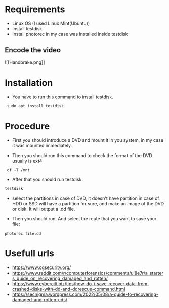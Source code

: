 # Requirements
- Linux OS (I used Linux Mint(Ubuntu))
- Install testdisk
- Install photorec in my case was installed inside testdisk

## Encode the video
![[Handbrake.png]]
# Installation
- You have to run this command to install testdisk.
```
 sudo apt install testdisk
```

# Procedure
- First you should introduce a DVD and mount it in you system, in my case it was mounted immediately.

- Then you should run this command to check the format of the DVD usually is ext4
```
 df -T /mnt
```

- After that you should run testdisk:
```
testdisk
```

- select the partitions in case of DVD, it doesn't have  partition in case of HDD or SSD will have a partition for sure, and make an image of the DVD or disk. It will output a .dd file.

- Then you should run, And select the route that you want to save your file:
```
photorec file.dd
```

# Usefull urls
- https://www.cgsecurity.org/
- https://www.reddit.com/r/computerforensics/comments/ul8e7r/a_starters_guide_on_recovering_damaged_and_rotten/
- https://www.cyberciti.biz/tips/how-do-i-save-recover-data-from-crashed-disks-with-dd-and-ddrescue-command.html
- https://secnigma.wordpress.com/2022/05/08/a-guide-to-recovering-damaged-and-rotten-cds/
